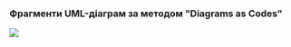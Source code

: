 ### Фрагменти UML-діаграм за методом "Diagrams as Codes"

![](http://www.plantuml.com/plantuml/proxy?cache=no&src=https://raw.githubusercontent.com/oleksandrblazhko/ai204-kuminov/laboratory-work-7/2-SoftwareDesign/2.7-PlantUML/UML-UseCase.puml)
